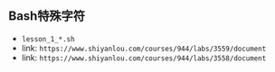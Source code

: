 ## Bash特殊字符
 - `lesson_1_*.sh`
 - link: `https://www.shiyanlou.com/courses/944/labs/3559/document`
 - link: `https://www.shiyanlou.com/courses/944/labs/3558/document`
